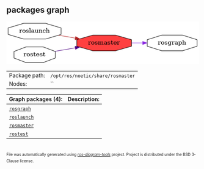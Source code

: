 <!--
File was automatically generated using 'ros-diagram-tools' project.
Project is distributed under the BSD 3-Clause license.
-->

## packages graph

[![rosmaster](rosmaster.png "rosmaster")](rosmaster.png)

|     |     |
| --- | --- |
| Package path: | `/opt/ros/noetic/share/rosmaster` |
| Nodes: | `` |


| Graph packages (4): | Description: |
| ------------------- | ------------ |
| [`rosgraph`](rosgraph.md) |  |
| [`roslaunch`](roslaunch.md) |  |
| [`rosmaster`](rosmaster.md) |  |
| [`rostest`](rostest.md) |  |


</br>
<font size="1">
File was automatically generated using <a href="https://github.com/anetczuk/ros-diagram-tools"><i>ros-diagram-tools</i></a> project.
Project is distributed under the BSD 3-Clause license.
</font>
